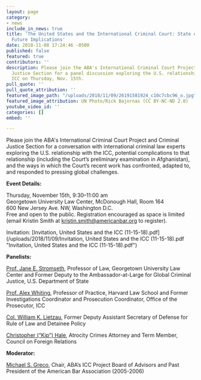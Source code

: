 ```yaml
---
layout: page
category:
- news
include_in_news: true
title: 'The United States and the International Criminal Court: State of Play and
  Future Implications'
date: 2018-11-08 17:24:46 -0500
published: false
featured: true
contributors: ''
description: Please join the ABA's International Criminal Court Project and Criminal
  Justice Section for a panel discussion exploring the U.S. relationship with the
  ICC on Thursday, Nov. 15th.
pull_quote: ''
pull_quote_attribution: ''
featured_image_path: "/uploads/2018/11/09/26191581924_c10c7cbc96_o.jpg"
featured_image_attribution: UN Photo/Rick Bajornas (CC BY-NC-ND 2.0)
youtube_video_id: ''
categories: []
embed: ''

---
```

Please join the ABA's International Criminal Court Project and Criminal Justice Section for a conversation with international criminal law experts exploring the U.S. relationship with the ICC, potential complications to that relationship (including the Court’s preliminary examination in Afghanistan), and the ways in which the Court’s recent work has confronted, adapted to, and responded to pressing global challenges.

**Event Details:**

Thursday, November 15th, 9:30–11:00 am  
Georgetown University Law Center, McDonough Hall, Room 164  
600 New Jersey Ave. NW, Washington D.C.  
Free and open to the public. Registration encouraged as space is limited (email Kristin Smith at [kristin.smith@americanbar.org]() to register).

Invitation: [Invitation, United States and the ICC (11-15-18).pdf](/uploads/2018/11/09/Invitation, United States and the ICC (11-15-18).pdf "Invitation, United States and the ICC (11-15-18).pdf")

**Panelists:**

[Prof. Jane E. Stromseth](https://www.law.georgetown.edu/faculty/jane-e-stromseth/), Professor of Law, Georgetown University Law Center and Former Deputy to the Ambassador-at-Large for Global Criminal Justice, U.S. Department of State

[Prof. Alex Whiting](https://hls.harvard.edu/faculty/directory/10953/Whiting), Professor of Practice, Harvard Law School and Former Investigations Coordinator and Prosecution Coordinator, Office of the Prosecutor, ICC

[Col. William K. Lietzau](https://www.aba-icc.org/board-of-advisors/colonel-william-k-lietzau/), Former Deputy Assistant Secretary of Defense for Rule of Law and Detainee Policy

[Christopher (“Kip”) Hale](https://www.aba-icc.org/board-of-advisors/christopher-kip-hale/), Atrocity Crimes Attorney and Term Member, Council on Foreign Relations

**Moderator:**

[Michael S. Greco](https://www.aba-icc.org/board-of-advisors/michael-s-greco/), Chair, ABA’s ICC Project Board of Advisors and Past President of the American Bar Association (2005-2006)